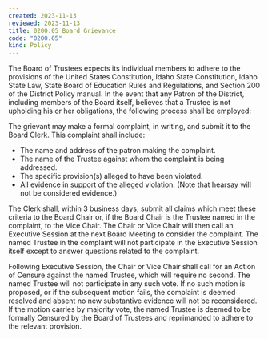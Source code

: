 ```yaml
---
created: 2023-11-13
reviewed: 2023-11-13
title: 0200.05 Board Grievance
code: "0200.05"
kind: Policy
---
```


The Board of Trustees expects its individual members to adhere to the provisions of the United States Constitution, Idaho State Constitution, Idaho State Law, State Board of Education Rules and Regulations, and Section 200 of the District Policy manual. In the event that any Patron of the District, including members of the Board itself, believes that a Trustee is not upholding his or her obligations, the following process shall be employed:

The grievant may make a formal complaint, in writing, and submit it to the Board Clerk. This complaint shall include:

- The name and address of the patron making the complaint.
- The name of the Trustee against whom the complaint is being addressed.
- The specific provision(s) alleged to have been violated.
- All evidence in support of the alleged violation. (Note that hearsay will not be considered evidence.)

The Clerk shall, within 3 business days, submit all claims which meet these criteria to the Board Chair or, if the Board Chair is the Trustee named in the complaint, to the Vice Chair. The Chair or Vice Chair will then call an Executive Session at the next Board Meeting to consider the complaint. The named Trustee in the complaint will not participate in the Executive Session itself except to answer questions related to the complaint.

Following Executive Session, the Chair or Vice Chair shall call for an Action of Censure against the named Trustee, which will require no second. The named Trustee will not participate in any such vote. If no such motion is proposed, or if the subsequent motion fails, the complaint is deemed resolved and absent no new substantive evidence will not be reconsidered. If the motion carries by majority vote, the named Trustee is deemed to be formally Censured by the Board of Trustees and reprimanded to adhere to the relevant provision.

